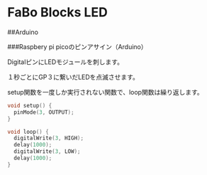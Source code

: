 # FaBo Blocks LED

##Arduino

###Raspbery pi picoのピンアサイン（Arduino）


DigitalピンにLEDモジュールを刺します。

１秒ごとにGP３に繋いだLEDを点滅させます。

setup関数を一度しか実行されない関数で、loop関数は繰り返します。


```c
void setup() {
  pinMode(3, OUTPUT);
}

void loop() {
  digitalWrite(3, HIGH);
  delay(1000);                     
  digitalWrite(3, LOW);
  delay(1000);
}
```
